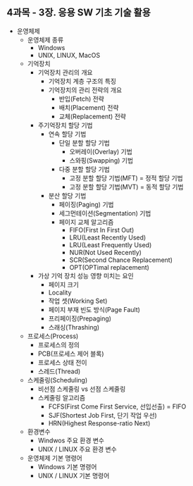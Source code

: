 ## 4과목 - 3장. 응용 SW 기초 기술 활용
- 운영체제
    - 운영체제 종류
        - Windows
        - UNIX, LINUX, MacOS
    - 기억장치
        - 기억장치 관리의 개요
            - 기억장치 계층 구조의 특징
            - 기억장치의 관리 전략의 개요
                - 반입(Fetch) 전략
                - 배치(Placement) 전략
                - 교체(Replacement) 전략
        - 주기억장치 할당 기법
            - 연속 할당 기법
                - 단일 분할 할당 기법
                    - 오버레이(Overlay) 기법
                    - 스와핑(Swapping) 기법
                - 다중 분할 할당 기법
                    - 고정 분할 할당 기법(MFT) = 정적 할당 기법
                    - 고정 분할 할당 기법(MVT) = 동적 할당 기법
            - 분산 할당 기법
                - 페이징(Paging) 기법
                - 세그먼테이션(Segmentation) 기법
                - 페이지 교체 알고리즘
                    - FIFO(First In First Out)
                    - LRU(Least Recently Used)
                    - LRU(Least Frequently Used)
                    - NUR(Not Used Recently)
                    - SCR(Second Chance Replacement)
                    - OPT(OPTimal replacement)
        - 가상 기억 장치 성능 영향 미치는 요인
            - 페이지 크기
            - Locality
            - 작업 셋(Working Set)
            - 페이지 부재 빈도 방식(Page Fault)
            - 프리페이징(Prepaging)
            - 스래싱(Thrashing)
    - 프로세스(Process)
        - 프로세스의 정의
        - PCB(프로세스 제어 블록)
        - 프로세스 상태 전이
        - 스레드(Thread)
    - 스케줄링(Scheduling)
        - 비선점 스케줄링 vs 선점 스케줄링
        - 스케줄링 알고리즘
            - FCFS(First Come First Service, 선입선출) = FIFO
            - SJF(Shortest Job First, 단기 작업 우선)
            - HRN(Highest Response-ratio Next)
    - 환경변수
        - Windwos 주요 환경 변수
        - UNIX / LINUX 주요 환경 변수
    - 운영체제 기본 명령어
        - Windows 기본 명령어
        - UNIX / LINUX 기본 명령어